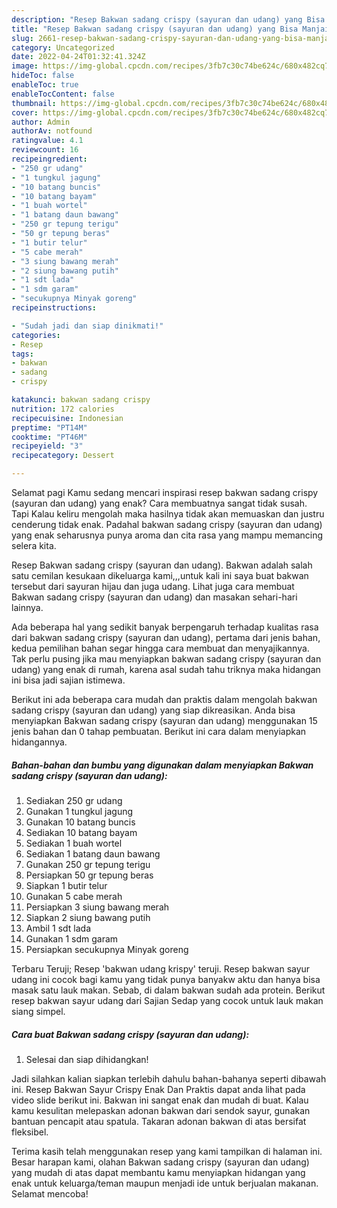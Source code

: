 ```yaml
---
description: "Resep Bakwan sadang crispy (sayuran dan udang) yang Bisa Manjain Lidah, Buat Buka Puasa Sempurna"
title: "Resep Bakwan sadang crispy (sayuran dan udang) yang Bisa Manjain Lidah, Buat Buka Puasa Sempurna"
slug: 2661-resep-bakwan-sadang-crispy-sayuran-dan-udang-yang-bisa-manjain-lidah-buat-buka-puasa-sempurna
category: Uncategorized
date: 2022-04-24T01:32:41.324Z
image: https://img-global.cpcdn.com/recipes/3fb7c30c74be624c/680x482cq70/bakwan-sadang-crispy-sayuran-dan-udang-foto-resep-utama.jpg
hideToc: false
enableToc: true
enableTocContent: false
thumbnail: https://img-global.cpcdn.com/recipes/3fb7c30c74be624c/680x482cq70/bakwan-sadang-crispy-sayuran-dan-udang-foto-resep-utama.jpg
cover: https://img-global.cpcdn.com/recipes/3fb7c30c74be624c/680x482cq70/bakwan-sadang-crispy-sayuran-dan-udang-foto-resep-utama.jpg
author: Admin
authorAv: notfound
ratingvalue: 4.1
reviewcount: 16
recipeingredient:
- "250 gr udang"
- "1 tungkul jagung"
- "10 batang buncis"
- "10 batang bayam"
- "1 buah wortel"
- "1 batang daun bawang"
- "250 gr tepung terigu"
- "50 gr tepung beras"
- "1 butir telur"
- "5 cabe merah"
- "3 siung bawang merah"
- "2 siung bawang putih"
- "1 sdt lada"
- "1 sdm garam"
- "secukupnya Minyak goreng"
recipeinstructions:

- "Sudah jadi dan siap dinikmati!"
categories:
- Resep
tags:
- bakwan
- sadang
- crispy

katakunci: bakwan sadang crispy 
nutrition: 172 calories
recipecuisine: Indonesian
preptime: "PT14M"
cooktime: "PT46M"
recipeyield: "3"
recipecategory: Dessert

---
```



Selamat pagi Kamu sedang mencari inspirasi resep bakwan sadang crispy (sayuran dan udang) yang enak? Cara membuatnya sangat tidak susah. Tapi Kalau keliru mengolah maka hasilnya tidak akan memuaskan dan justru cenderung tidak enak. Padahal bakwan sadang crispy (sayuran dan udang) yang enak seharusnya punya aroma dan cita rasa yang mampu memancing selera kita.


Resep Bakwan sadang crispy (sayuran dan udang). Bakwan adalah salah satu cemilan kesukaan dikeluarga kami,,,untuk kali ini saya buat bakwan tersebut dari sayuran hijau dan juga udang. Lihat juga cara membuat Bakwan sadang crispy (sayuran dan udang) dan masakan sehari-hari lainnya.

Ada beberapa hal yang sedikit banyak berpengaruh terhadap kualitas rasa dari bakwan sadang crispy (sayuran dan udang), pertama dari jenis bahan, kedua pemilihan bahan segar hingga cara membuat dan menyajikannya. Tak perlu pusing jika mau menyiapkan bakwan sadang crispy (sayuran dan udang) yang enak di rumah, karena asal sudah tahu triknya maka hidangan ini bisa jadi sajian istimewa.


Berikut ini ada beberapa cara mudah dan praktis dalam mengolah bakwan sadang crispy (sayuran dan udang) yang siap dikreasikan. Anda bisa menyiapkan Bakwan sadang crispy (sayuran dan udang) menggunakan 15 jenis bahan dan 0 tahap pembuatan. Berikut ini cara dalam menyiapkan hidangannya.

<!--inarticleads1-->

##### Bahan-bahan dan bumbu yang digunakan dalam menyiapkan Bakwan sadang crispy (sayuran dan udang):

1. Sediakan 250 gr udang
1. Gunakan 1 tungkul jagung
1. Gunakan 10 batang buncis
1. Sediakan 10 batang bayam
1. Sediakan 1 buah wortel
1. Sediakan 1 batang daun bawang
1. Gunakan 250 gr tepung terigu
1. Persiapkan 50 gr tepung beras
1. Siapkan 1 butir telur
1. Gunakan 5 cabe merah
1. Persiapkan 3 siung bawang merah
1. Siapkan 2 siung bawang putih
1. Ambil 1 sdt lada
1. Gunakan 1 sdm garam
1. Persiapkan secukupnya Minyak goreng


Terbaru Teruji; Resep &#39;bakwan udang krispy&#39; teruji. Resep bakwan sayur udang ini cocok bagi kamu yang tidak punya banyakw aktu dan hanya bisa masak satu lauk makan. Sebab, di dalam bakwan sudah ada protein. Berikut resep bakwan sayur udang dari Sajian Sedap yang cocok untuk lauk makan siang simpel. 

<!--inarticleads2-->

##### Cara buat Bakwan sadang crispy (sayuran dan udang):


1. Selesai dan siap dihidangkan!

Jadi silahkan kalian siapkan terlebih dahulu bahan-bahanya seperti dibawah ini. Resep Bakwan Sayur Crispy Enak Dan Praktis dapat anda lihat pada video slide berikut ini. Bakwan ini sangat enak dan mudah di buat. Kalau kamu kesulitan melepaskan adonan bakwan dari sendok sayur, gunakan bantuan pencapit atau spatula. Takaran adonan bakwan di atas bersifat fleksibel. 

Terima kasih telah menggunakan resep yang kami tampilkan di halaman ini. Besar harapan kami, olahan Bakwan sadang crispy (sayuran dan udang) yang mudah di atas dapat membantu kamu menyiapkan hidangan yang enak untuk keluarga/teman maupun menjadi ide untuk berjualan makanan. Selamat mencoba!
